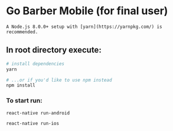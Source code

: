 # Go Barber Mobile (for final user)

```
A Node.js 8.0.0+ setup with [yarn](https://yarnpkg.com/) is recommended.
```

## In root directory execute:

```bash
# install dependencies
yarn

# ...or if you'd like to use npm instead
npm install

```

### To start run:

```bash
react-native run-android

react-native run-ios
```
